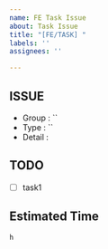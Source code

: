 ```yaml
---
name: FE Task Issue
about: Task Issue
title: "[FE/TASK] "
labels: ''
assignees: ''

---
```


## ISSUE
- Group : ``
- Type : ``
- Detail : 

## TODO
- [ ] task1

## Estimated Time
`h`
